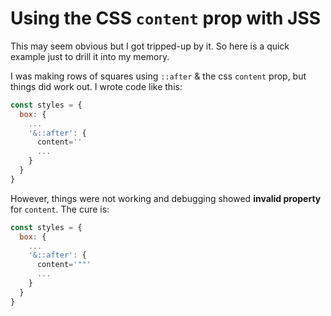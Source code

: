 # Using the CSS <code>content</code> prop with JSS

This may seem obvious but I got tripped-up by it. So here is a quick example just to drill it into my memory.

I was making rows of squares using <code>::after</code> & the css <code>content</code> prop, but things did work out. I wrote code like this:

```js
const styles = {
  box: {
    ...
    '&::after': {
      content=''
      ...
    }
  }
}
```

However, things were not working and debugging showed **invalid property** for <code>content</code>. The cure is:
```js
const styles = {
  box: {
    ...
    '&::after': {
      content='""'
      ...
    }
  }
}
```